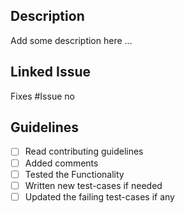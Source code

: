 ## Description

Add some description here ...

## Linked Issue

Fixes #Issue no

## Guidelines

- [ ] Read contributing guidelines
- [ ] Added comments
- [ ] Tested the Functionality 
- [ ] Written new test-cases if needed
- [ ] Updated the failing test-cases if any
